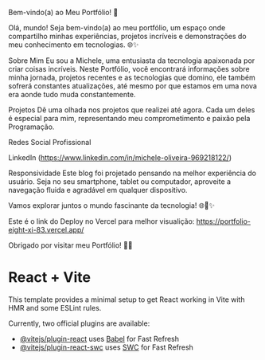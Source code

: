 Bem-vindo(a) ao Meu Portfólio! 🚀

Olá, mundo! Seja bem-vindo(a) ao meu portfólio, um espaço onde compartilho minhas experiências, projetos incríveis e demonstrações do meu conhecimento em tecnologias. 🌐✨


Sobre Mim
Eu sou a Michele, uma entusiasta da tecnologia apaixonada por criar coisas incríveis. Neste Portfólio, você encontrará informações sobre minha jornada, projetos recentes e as tecnologias que domino, ele também sofrerá constantes atualizações, até mesmo por que estamos em uma nova era aonde tudo muda constantemente.

 Projetos
Dê uma olhada nos projetos que realizei até agora. Cada um deles é especial para mim, representando meu comprometimento e paixão pela Programação.


Redes Social Profissional

LinkedIn (https://www.linkedin.com/in/michele-oliveira-969218122/)

Responsividade
Este blog foi projetado pensando na melhor experiência do usuário. Seja no seu smartphone, tablet ou computador, aproveite a navegação fluida e agradável em qualquer dispositivo.

Vamos explorar juntos o mundo fascinante da tecnologia! 🌐🔗✨

Este é o link do Deploy no Vercel para melhor visualição: https://portfolio-eight-xi-83.vercel.app/

Obrigado por visitar meu Portfólio! 🙌🚀









# React + Vite

This template provides a minimal setup to get React working in Vite with HMR and some ESLint rules.

Currently, two official plugins are available:

- [@vitejs/plugin-react](https://github.com/vitejs/vite-plugin-react/blob/main/packages/plugin-react/README.md) uses [Babel](https://babeljs.io/) for Fast Refresh
- [@vitejs/plugin-react-swc](https://github.com/vitejs/vite-plugin-react-swc) uses [SWC](https://swc.rs/) for Fast Refresh
